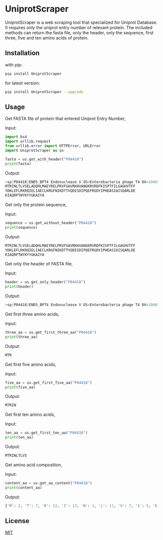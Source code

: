 # UniprotScraper

UniprotScraper is a web scraping tool that specialized for Uniprot Database. It requires only
the uniprot entry number of relevant protein. The included methods can return the fasta file,
only the header, only the sequence, first three, five and ten amino acids of protein.

## Installation

with pip:

```bash
pip install UniprotScraper
```

for latest version:

```bash
pip install UniprotScraper --upgrade
```

## Usage

Get FASTA file of protein that entered Uniprot Entry Number,

Input:
```python
import bs4
import urllib.request
from urllib.error import HTTPError, URLError
import UniprotScraper as us

fasta = us.get_with_header("P04418")
print(fasta)
```

Output:
```python
>sp|P04418|END5_BPT4 Endonuclease V OS=Enterobacteria phage T4 OX=10665 PE=1 SV=1
MTRINLTLVSELADQHLMAEYRELPRVFGAVRKHVANGKRVRDFKISPTFILGAGHVTFF
YDKLEFLRKRQIELIAECLKRGFNIKDTTVQDISDIPQEFRGDYIPHEASIAISQARLDE
KIAQRPTWYKYYGKAIYA
```
Get only the protein sequence,

Input:
```python
sequence = us.get_without_header("P04418")
print(sequence)
```

Output:
```python
MTRINLTLVSELADQHLMAEYRELPRVFGAVRKHVANGKRVRDFKISPTFILGAGHVTFF
YDKLEFLRKRQIELIAECLKRGFNIKDTTVQDISDIPQEFRGDYIPHEASIAISQARLDE
KIAQRPTWYKYYGKAIYA
```

Get only the header of FASTA file,

Input:
```python
header = us.get_only_header("P04418")
print(header)
```

Output:
```python
>sp|P04418|END5_BPT4 Endonuclease V OS=Enterobacteria phage T4 OX=10665 PE=1 SV=1
```

Get first three amino acids,

Input:
```python
three_aa = us.get_first_three_aa("P04418")
print(three_aa)
```

Output:
```python
MTR
```

Get first five amino acids,

Input:
```python
five_aa = us.get_first_five_aa("P04418")
print(five_aa)
```

Output:
```python
MTRIN
```

Get first ten amino acids,

Input:
```python
ten_aa = us.get_first_ten_aa("P04418")
print(ten_aa)
```

Output:
```python
MTRINLTLVS
```

Get amino acid composition,

Input:
```python
content_aa = us.get_aa_content("P04418")
print(content_aa)
```

Output:
```python
{'M': 2, 'T': 7, 'R': 12, 'I': 13, 'N': 3, 'L': 11, 'V': 7, 'S': 5, 'E': 9, 'A': 12, 'D': 8, 'Q': 6, 'H': 4, 'Y': 7, 'P': 5, 'F': 8, 'G': 7, 'K': 10, '\n': 2, 'C': 1, 'W': 1}
```

## License
[MIT](https://choosealicense.com/licenses/mit/)
